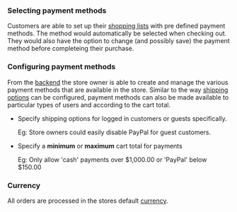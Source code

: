### Selecting payment methods

Customers are able to set up their [shopping lists](/infinitas\_docs/Shop/shopping-carts) with pre defined payment methods. The method would automatically be selected when checking out. They would also have the option to change (and possibly save) the payment method before completeing their purchase.

### Configuring payment methods

From the [backend](/admin/shop/shop\_payment\_methods) the store owner is able to create and manage the various payment methods that are available in the store. Similar to the way [shipping options](/infinitas\_docs/Shop/shipping) can be configured, payment methods can also be made available to particular types of users and according to the cart total.

- Specify shipping options for logged in customers or guests specifically.

   Eg: Store owners could easily disable PayPal for guest customers.

- Specify a **minimum** or **maximum** cart total for payments

   Eg: Only allow 'cash' payments over $1,000.00 or 'PayPal' below $150.00

### Currency

All orders are processed in the stores default [currency](/infinitas\_docs/Shop/currencies).